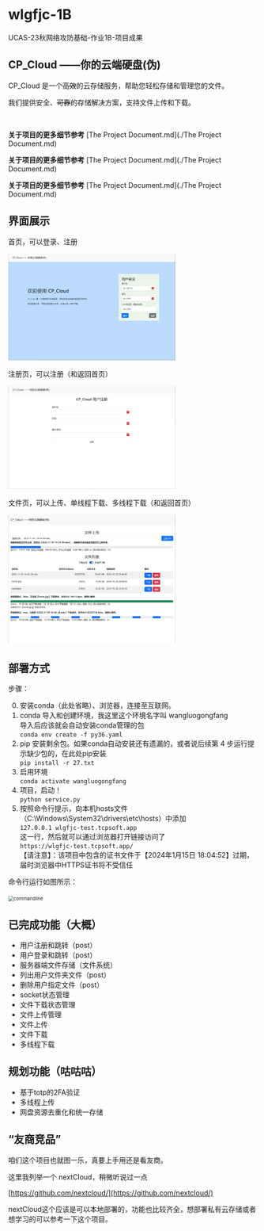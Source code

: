 # wlgfjc-1B

UCAS-23秋网络攻防基础-作业1B-项目成果

## CP_Cloud ——你的云端硬盘(伪)

CP_Cloud 是一个~~高效~~的云存储服务，帮助您轻松存储和管理您的文件。

我们提供安全、~~可靠~~的存储解决方案，支持文件上传和下载。

&nbsp;

**关于项目的更多细节参考** [The Project Document.md](./The Project Document.md)

**关于项目的更多细节参考** [The Project Document.md](./The Project Document.md)

**关于项目的更多细节参考** [The Project Document.md](./The Project Document.md)

## 界面展示

首页，可以登录、注册

<img src="img/home.jpg" alt="home" style="zoom: 33%;" />

注册页，可以注册（和返回首页）

<img src="img/regist.jpg" alt="regist" style="zoom:33%;" />

文件页，可以上传、单线程下载、多线程下载（和返回首页）

<img src="img/disk.jpg" alt="disk" style="zoom:33%;" />

## 部署方式

步骤：

0. 安装conda（此处省略）、浏览器，连接至互联网。
1. conda 导入和创建环境，我这里这个环境名字叫 wangluogongfang  
   导入后应该就会自动安装conda管理的包  
   ```conda env create -f py36.yaml```
2. pip 安装剩余包。如果conda自动安装还有遗漏的，或者说后续第 4 步运行提示缺少包的，在此处pip安装  
   `pip install -r 27.txt`
3. 启用环境  
   `conda activate wangluogongfang`
4. 项目，启动！  
   `python service.py`
5. 按照命令行提示，向本机hosts文件（C:\Windows\System32\drivers\etc\hosts）中添加  
   `127.0.0.1 wlgfjc-test.tcpsoft.app`  
   这一行，然后就可以通过浏览器打开链接访问了  
   `https://wlgfjc-test.tcpsoft.app/`  
   【请注意】：该项目中包含的证书文件于【2024年1月15日 18:04:52】过期，届时浏览器中HTTPS证书将不受信任

命令行运行如图所示：

<img src="img/commandline.jpg" alt="commandline" style="zoom: 67%;" />

## 已完成功能（大概）

- 用户注册和跳转（post）
- 用户登录和跳转（post）
- 服务器端文件存储（文件系统）
- 列出用户文件夹文件（post）
- 删除用户指定文件（post）
- socket状态管理
- 文件下载状态管理
- 文件上传管理
- 文件上传
- 文件下载
- 多线程下载

## 规划功能（咕咕咕）

- 基于totp的2FA验证
- 多线程上传
- 网盘资源去重化和统一存储

## “友商竞品”

咱们这个项目也就图一乐，真要上手用还是看友商。

这里我列举一个 nextCloud，稍微听说过一点

[https://github.com/nextcloud/](https://github.com/nextcloud/)

nextCloud这个应该是可以本地部署的，功能也比较齐全，想部署私有云存储或者想学习的可以参考一下这个项目。
